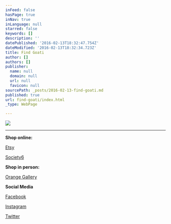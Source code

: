 ```yaml
---
inFeed: false
hasPage: true
inNav: true
inLanguage: null
starred: false
keywords: []
description: ''
datePublished: '2016-02-13T18:32:47.754Z'
dateModified: '2016-02-13T18:32:34.723Z'
title: Find Goati
author: []
authors: []
publisher:
  name: null
  domain: null
  url: null
  favicon: null
sourcePath: _posts/2016-02-13-find-goati.md
published: true
url: find-goati/index.html
_type: WebPage

---
```

![](https://s3-us-west-2.amazonaws.com/the-grid-img/p/88ea2bd386e0815b1e5c468598f14493cd4bbece.png)

****

**Shop online:**

[Etsy][0]

[Society6][1]

**Shop in person:**

[Orange Gallery][2]

**Social Media**

[Facebook][3]

[Instagram][4]

[Twitter][5]

[0]: https://www.etsy.com/shop/GoAti
[1]: https://society6.com/goati
[2]: http://orangegallerymke.com/
[3]: https://www.facebook.com/goati.icleora/
[4]: https://www.instagram.com/goatishop/
[5]: https://twitter.com/icleora1